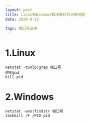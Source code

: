 ```yaml
---
layout: post
title: Linux和Windows解决端口号占用问题
date: 2020-9-22

tags: 端口号占用
---
```


# **1.Linux**

```
netstat -tunlp|grep 端口号
得到pid
kill pid
```

# **2.Windows**

```
netstat -ano|findstr 端口号
taskkill /F /PID pid
```



